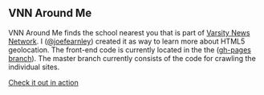 ## VNN Around Me

VNN Around Me finds the school nearest you that is part of 
[Varsity News Network](http://varsitynewsnetwork.com/). I 
([@joefearnley](http://twitter.com/joefearnley))
created it as way to learn more about HTML5 geolocation. 
The front-end code is currently located in the the
([gh-pages branch](https://github.com/joefearnley/vnn-around-me/tree/gh-pages)). 
The master branch currently consists of the code for crawling the individual sites.

[Check it out in action](http://joefearnley.com/vnn-around-me)

